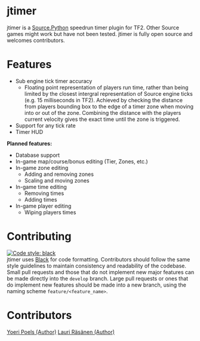 # jtimer
jtimer is a [Source.Python](https://github.com/Source-Python-Dev-Team/Source.Python) speedrun timer plugin for TF2. Other Source games might work but have not been tested. jtimer is fully open source and welcomes contributors.

# Features
  - Sub engine tick timer accuracy
    - Floating point representation of players run time, rather than being limited by the closest intergral representation of Source engine ticks (e.g. 15 milliseconds in TF2). Achieved by checking the distance from players bounding box to the edge of a timer zone when moving into or out of the zone. Combining the distance with the players current velocity gives the exact time until the zone is triggered. 
  - Support for any tick rate
  - Timer HUD
  
**Planned features:**
  - Database support
  - In-game map/course/bonus editing (Tier, Zones, etc.)
  - In-game zone editing
    - Adding and removing zones
    - Scaling and moving zones
  - In-game time editing
    - Removing times
    - Adding times
  - In-game player editing
    - Wiping players times  

# Contributing
[![Code style: black](https://img.shields.io/badge/code%20style-black-000000.svg)](https://github.com/ambv/black)  
jtimer uses [Black](https://github.com/ambv/black) for code formatting. Contributors should follow the same style guidelines to maintain consistency and readability of the codebase. Small pull requests and those that do not implement new major features can be made directly into the `develop` branch. Large pull requests or ones that do implement new features should be made into a new branch, using the naming scheme `feature/<feature_name>`.

# Contributors
[Yoeri Poels (Author)](https://github.com/yoeripoels)
[Lauri Räsänen (Author)](https://github.com/laurirasanen)
